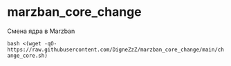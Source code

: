 # marzban_core_change
Смена ядра в Marzban

```bash <(wget -qO- https://raw.githubusercontent.com/DigneZzZ/marzban_core_change/main/change_core.sh)```
